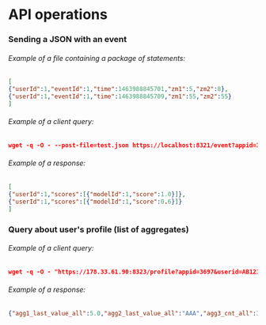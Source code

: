 # API operations #
### Sending a JSON with an event ###
###### Example of a file containing a package of statements: ######

```json
[
{"userId":1,"eventId":1,"time":1463988845701,"zm1":5,"zm2":8},
{"userId":1,"eventId":1,"time":1463988845709,"zm1":55,"zm2":55}
]
```

###### Example of a client query: ######

```json
wget -q -O - --post-file=test.json https://localhost:8321/event?appid=3697
```

###### Example of a response: ######

```json
[
{"userId":1,"scores":[{"modelId":1,"score":1.0}]},
{"userId":1,"scores":[{"modelId":1,"score":0.6}]}
]
```

### Query about user's profile (list of aggregates) ###
###### Example of a client query: ######

```json
wget -q -O - "https://178.33.61.90:8323/profile?appid=3697&userid=AB123"
```

###### Example of a response: ######

```json
{"agg1_last_value_all":5.0,"agg2_last_value_all":"AAA","agg3_cnt_all":3.0," agg3_sum_all":2330.0}
```
